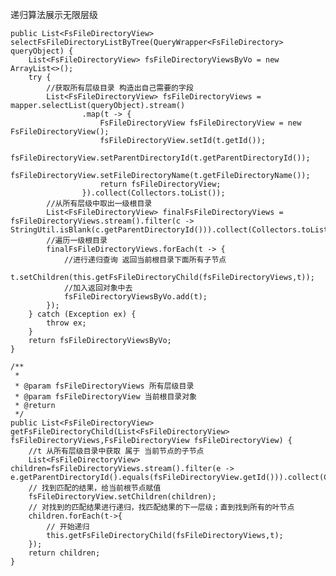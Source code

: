 递归算法展示无限层级

    public List<FsFileDirectoryView> selectFsFileDirectoryListByTree(QueryWrapper<FsFileDirectory> queryObject) {
        List<FsFileDirectoryView> fsFileDirectoryViewsByVo = new ArrayList<>();
        try {
            //获取所有层级目录 构造出自己需要的字段
            List<FsFileDirectoryView> fsFileDirectoryViews = mapper.selectList(queryObject).stream()
                    .map(t -> {
                        FsFileDirectoryView fsFileDirectoryView = new FsFileDirectoryView();
                        fsFileDirectoryView.setId(t.getId());
                        fsFileDirectoryView.setParentDirectoryId(t.getParentDirectoryId());
                        fsFileDirectoryView.setFileDirectoryName(t.getFileDirectoryName());
                        return fsFileDirectoryView;
                    }).collect(Collectors.toList());
            //从所有层级中取出一级根目录
            List<FsFileDirectoryView> finalFsFileDirectoryViews = fsFileDirectoryViews.stream().filter(c -> StringUtil.isBlank(c.getParentDirectoryId())).collect(Collectors.toList());
            //遍历一级根目录
            finalFsFileDirectoryViews.forEach(t -> {
                //进行递归查询 返回当前根目录下面所有子节点
                t.setChildren(this.getFsFileDirectoryChild(fsFileDirectoryViews,t));
                //加入返回对象中去
                fsFileDirectoryViewsByVo.add(t);
            });
        } catch (Exception ex) {
            throw ex;
        }
        return fsFileDirectoryViewsByVo;
    }
    
    /**
     *
     * @param fsFileDirectoryViews 所有层级目录
     * @param fsFileDirectoryView 当前根目录对象
     * @return
     */
    public List<FsFileDirectoryView> getFsFileDirectoryChild(List<FsFileDirectoryView> fsFileDirectoryViews,FsFileDirectoryView fsFileDirectoryView) {
        //t 从所有层级目录中获取 属于 当前节点的子节点
        List<FsFileDirectoryView> children=fsFileDirectoryViews.stream().filter(e -> e.getParentDirectoryId().equals(fsFileDirectoryView.getId())).collect(Collectors.toList());
        // 找到匹配的结果，给当前根节点赋值
        fsFileDirectoryView.setChildren(children);
        // 对找到的匹配结果进行递归，找匹配结果的下一层级；直到找到所有的叶节点
        children.forEach(t->{
            // 开始递归
            this.getFsFileDirectoryChild(fsFileDirectoryViews,t);
        });
        return children;
    }

